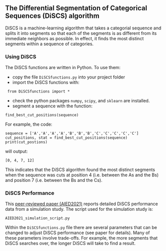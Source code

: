 ## The Differential Segmentation of Categorical Sequences (DiSCS) algorithm 
DiSCS is a machine-learning algorithm that takes a categorial sequence and splits it into segments so that each of the segments is as different from its immediate neighbors as possible. In effect, it finds the most distinct segments within a sequence of categories.

### Using DiSCS
The DiSCS functions are written in Python. To use them:
 - copy the file `DiSCSfunctions.py` into your project folder
 - import the DiSCS functions with:
```
 from DiSCSfunctions import *
```
 - check the python packages `numpy`, `scipy`, and `sklearn` are installed.
 - segment a sequence with the function:
 ```
find_best_cut_positions(sequence)
```

For example, the code:
```
sequence = ['A','A','A','A','B','B','B','C','C','C','C','C']
cut_positions, stat = find_best_cut_positions(sequence)
print(cut_postions)
```
will output:
```
[0, 4, 7, 12]
```
This indicates that the DiSCS algorithm found the most distinct segments when the sequence was cuts at position 4 (i.e. between the As and the Bs) and position 7 (i.e. between the Bs and the Cs).

### DiSCS Performance

This [peer-reviewed paper (AIED2021)](https://github.com/jpbywater/DiSCS/blob/main/DiSCS%20_final_camera_ready.pdf) reports detailed DiSCS performance data from a simulation study. The script used for the simulation study is:
```
AIED2021_simulation_script.py
```
Within the `DiSCSfunctions.py` file there are several parameters that can be changed to adjust DiSCS performance (see paper for details). Many of these parameters involve trade-offs. For example, the more segments that DiSCS searches over, the longer DiSCS will take to find a result.  
